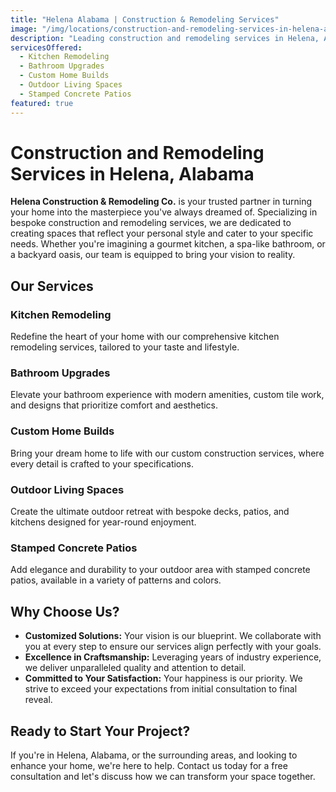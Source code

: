 ```yaml
---
title: "Helena Alabama | Construction & Remodeling Services"
image: "/img/locations/construction-and-remodeling-services-in-helena-alabama-banner-image.png"
description: "Leading construction and remodeling services in Helena, Alabama, offering tailored solutions for your home."
servicesOffered:
  - Kitchen Remodeling
  - Bathroom Upgrades
  - Custom Home Builds
  - Outdoor Living Spaces
  - Stamped Concrete Patios
featured: true
---
```


# Construction and Remodeling Services in Helena, Alabama

**Helena Construction & Remodeling Co.** is your trusted partner in turning your home into the masterpiece you've always dreamed of. Specializing in bespoke construction and remodeling services, we are dedicated to creating spaces that reflect your personal style and cater to your specific needs. Whether you're imagining a gourmet kitchen, a spa-like bathroom, or a backyard oasis, our team is equipped to bring your vision to reality.

## Our Services

### Kitchen Remodeling

Redefine the heart of your home with our comprehensive kitchen remodeling services, tailored to your taste and lifestyle.

### Bathroom Upgrades

Elevate your bathroom experience with modern amenities, custom tile work, and designs that prioritize comfort and aesthetics.

### Custom Home Builds

Bring your dream home to life with our custom construction services, where every detail is crafted to your specifications.

### Outdoor Living Spaces

Create the ultimate outdoor retreat with bespoke decks, patios, and kitchens designed for year-round enjoyment.

### Stamped Concrete Patios

Add elegance and durability to your outdoor area with stamped concrete patios, available in a variety of patterns and colors.

## Why Choose Us?

- **Customized Solutions:** Your vision is our blueprint. We collaborate with you at every step to ensure our services align perfectly with your goals.
- **Excellence in Craftsmanship:** Leveraging years of industry experience, we deliver unparalleled quality and attention to detail.
- **Committed to Your Satisfaction:** Your happiness is our priority. We strive to exceed your expectations from initial consultation to final reveal.

## Ready to Start Your Project?

If you're in Helena, Alabama, or the surrounding areas, and looking to enhance your home, we're here to help. Contact us today for a free consultation and let's discuss how we can transform your space together.
